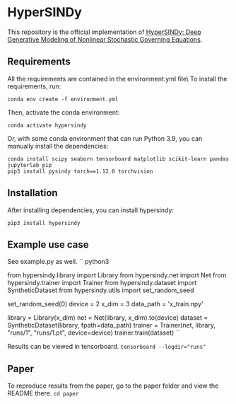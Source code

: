 # HyperSINDy
This repository is the official implementation of [HyperSINDy: Deep Generative Modeling of Nonlinear Stochastic Governing Equations](). 


## Requirements
All the requirements are contained in the environment.yml file\\
To install the requirements, run:
```
conda env create -f environment.yml
```

Then, activate the conda environment:
```
conda activate hypersindy
```

Or, with some conda environment that can run Python 3.9, you can manually install
the dependencies:
```
conda install scipy seaborn tensorboard matplotlib scikit-learn pandas jupyterlab pip
pip3 install pysindy torch==1.12.0 torchvision
```

## Installation
After installing dependencies, you can install hypersindy:
```
pip3 install hypersindy
```

## Example use case
See example.py as well.
``
python3

from hypersindy.library import Library
from hypersindy.net import Net
from hypersindy.trainer import Trainer
from hypersindy.dataset import SyntheticDataset
from hypersindy.utils import set_random_seed

set_random_seed(0)
device = 2
x_dim = 3
data_path = 'x_train.npy'

library = Library(x_dim)
net = Net(library, x_dim).to(device)
dataset = SyntheticDataset(library, fpath=data_path)
trainer = Trainer(net, library, "runs/1", "runs/1.pt", device=device)
trainer.train(dataset)
``

Results can be viewed in tensorboard.
``
tensorboard --logdir="runs"
``

## Paper
To reproduce results from the paper, go to the paper folder and view the README there.
``
cd paper
``